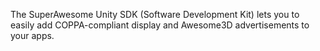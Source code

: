 The SuperAwesome Unity SDK (Software Development Kit) lets you to easily add COPPA-compliant display and Awesome3D advertisements to your apps.